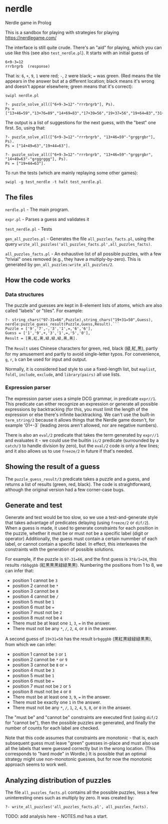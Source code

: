 # nerdle
Nerdle game in Prolog

This is a sandbox for playing with strategies for playing
https://nerdlegame.com/

The interface is still quite crude. There's an "aid" for playing,
which you can use like this (see also `test_nerdle.pl`). It starts
with an initial guess of
```
6+9-3=12
rrrbrgrb  (response)
```
That is: `6`, `+`, `9`, `1` were red; `-`, `2` were black;
`=` was green. (Red means the tile appears in the answer but
at a different location; black means it's wrong and doesn't
appear elsewhere; green means that it's correct):
```
swipl nerdle.pl

?- puzzle_solve_all(["6+9-3=12"-"rrrbrgrb"], Ps).
Ps = ["13+46=59","13+76=89","14+69=83","17+39=56","19+37=56","19+64=83","31+64=95","31+67=98","34+61=95","37+19=56","37+61=98","39+17=56","43+16=59","73+16=89","13+36=49"|...].
```
The output is a list of suggestions for the  next guess, with the "best"
one first. So, using that:
```
?- puzzle_solve_all(["6+9-3=12"-"rrrbrgrb", "13+46=59"-"grggrgbr"], Ps).
Ps = ["14+49=63","19+44=63"].

?- puzzle_solve_all(["6+9-3=12"-"rrrbrgrb", "13+46=59"-"grggrgbr", "14+49=63"-"grggrggg"], Ps).
Ps = ["19+44=63"].
```

To run the tests (which are mainly replaying some other games):
```
swipl -g test_nerdle -t halt test_nerdle.pl
```

## The files

`nerdle.pl` - The main program.

`expr.pl` - Parses a guess and validates it

`test_nerdle.pl` - Tests

`gen_all_puzzles.pl` - Generates the file `all_puzzles_facts.pl`,
using the query
`write_all_puzzles('all_puzzles_facts.pl',all_puzzles_facts)`.

`all_puzzles_facts.pl` - An exhaustive list of all possible
puzzles, with a few "trivial" ones removed (e.g., they have
a multiply-by-zero). This is generated by
`gen_all_puzzles:write_all_puzzles/2`.

## How the code works

### Data structures

The puzzle and guesses are kept in 8-element lists of atoms, which
are also called "labels" or "tiles".
For example:
```
?- string_chars("97-31=66",Puzzle),string_chars("19+31=50",Guess), nerdle:puzzle_guess_result(Puzzle,Guess,Result).```
Puzzle = ['9','7',-,'3','1',=,'6','6'],
Guess = ['1','9',+,'3','1',=,'5','0'],
Result = [黒,紅,黒,緑,緑,緑,黒,黒].
```

The `Result` uses Chinese characters for green, red, black (緑,紅,黒),
partly for my amusement and partly to avoid single-letter typos.
For convenience, `g`, `r`, `b` can be used for input and output.

Normally, it is considered bad style to use a fixed-length list, but
`maplist`, `foldl`, `include`, `exclude`, and `library(pairs)` all use
lists.

### Expression parser

The expression parser uses a simple DCG grammar, in predicate
`expr//1`. This predicate can either recognize an expression or
generate all possible expressions by backtracking (for this, you must
limit the length of the expression or else there's infinite
backtracking. We can't use the built-in `term_string/2` because it
allows things that the Nerdle game doesn't, for example '01+-3`
(leading zeros aren't allowed, nor are negative numbers).

There is also an `eval/2` predicate that takes the term generated
by `expr//1` and evaluates it - we could use the builtin `is/2`
predicate (surrounded by a `catch/3` to handle division by zero),
but the `eval/2` code is only a few lines; and it also allows us
to use `freeze/2` in future if that's needed.

## Showing the result of a guess

The `puzzle_guess_result/3` predicate takes a puzzle and a guess, and
returns a list of results (green, red, black). The code is
straightforward, although the original version had a few corner-case
bugs.

## Generate and test

Generate and test would be too slow, so we use a test-and-generate
style that takes advantage of predicates delaying (using `freeze/2` or
`dif/2`). When a guess is made, it used to generate constraints for
each position in the puzzle, whether it must be or must not be a
specific label (digit or operator) Additionally, the guess must
contain a certain nummber of each label, or cannot contain a specific
label. In effect, this interleaves the constraints with the generation
of possible solutions.

For example, if the puzzle is `97-31=66`, and the first guess is
`3*8/1=24`, this results `rbbbggbb` (紅黒黒黒緑緑黒黒). Numbering
the positions from 1 to 8, we can infer that:
- position 1 cannot be `3`
- position 2 cannot be `*`
- position 3 cannot be `8`
- position 4 cannot be `/`
- position 5 must be `1`
- position 6 must be `=`
- position 7 must not be `2`
- position 8 must not be `4`
- There must be at least one `1`, `3`, `=` in the answer.
- There must not be any `*`, `/`, `2`, `4`, or `8` in the answer.

A second guess of `19+31=50` has the result `brbgggbb` (黒紅黒緑緑緑黒黒),
from which we can infer:
- position 1 cannot be `3` or `1`
- position 2 cannot be `*` or `9`
- position 3 cannot be `8` or `+`
- position 4 must be `3`
- position 5 must be `1`
- position 6 must be `=`
- position 7 must not be `2` or `5`
- position 8 must not be `4` or `0`
- There must be at least one `3`, `9`, `=` in the answer.
- There must be exactly one `1` in the answer.
- There must not be any `*`, `/`, `1`, `2`, `4`, `5`, `8`, or `0` in the answer.

The "must be" and "cannot be" constraints are executed first (using
`dif/2` for "cannot be"), then the possible puzzles are generated, and
finally the number of counts for each label are checked.

Note that this code assumes that constraints are monotonic - that is,
each subsequent guess must leave "green" guesses in-place and must
also use all the labels that were guessed correctly but in the wrong
location. (This corresponds to "hard mode" in Wordle.) It is possible
that an optimal strategy might use non-monotonic guesses, but for now
the monotonic approach seems to work well.

## Analyzing distribution of puzzles

The file `all_puzzles_facts.pl` contains all the possible puzzles,
less a few uninteresting ones such as multiply by zero.  It was
created by:
```
?- write_all_puzzles('all_puzzles_facts.pl', all_puzzles_facts).
```

TODO: add analysis here - NOTES.md has a start.

